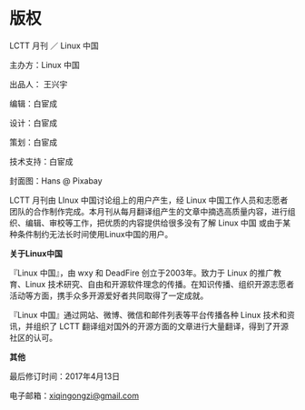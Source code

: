 # 版权

LCTT 月刊 ／ Linux 中国

主办方：Linux 中国

出品人： 王兴宇

编辑：白宦成

设计：白宦成

策划：白宦成

技术支持：白宦成

封面图：Hans @ Pixabay

LCTT 月刊由 LInux 中国讨论组上的用户产生，经 Linux 中国工作人员和志愿者团队的合作制作完成。本月刊从每月翻译组产生的文章中摘选高质量内容，进行组织、编辑、审校等工作，把优质的内容提供给很多没有了解 Linux 中国 或由于某种条件制约无法长时间使用Linux中国的用户。

**关于Linux中国**

『Linux 中国』，由 wxy 和 DeadFire 创立于2003年。致力于 Linux 的推广教育、Linux 技术研究、自由和开源软件理念的传播。在知识传播、组织开源志愿者活动等方面，携手众多开源爱好者共同取得了一定成就。

『Linux 中国』通过网站、微博、微信和邮件列表等平台传播各种 Linux 技术和资讯，并组织了 LCTT 翻译组对国外的开源方面的文章进行大量翻译，得到了开源社区的认可。

**其他**

最后修订时间：2017年4月13日

电子邮箱：xiqingongzi@gmail.com

